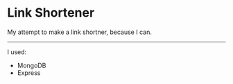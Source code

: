 # Link Shortener

My attempt to make a link shortner, because I can.

---

I used:

- MongoDB
- Express
